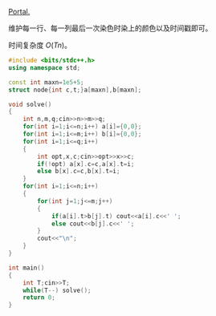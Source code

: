 [Portal.](https://www.luogu.com.cn/problem/P9117)

维护每一行、每一列最后一次染色时染上的颜色以及时间戳即可。

时间复杂度 $O(Tn)$。

```cpp
#include <bits/stdc++.h>
using namespace std;

const int maxn=1e5+5;
struct node{int c,t;}a[maxn],b[maxn];

void solve()
{
	int n,m,q;cin>>n>>m>>q;
	for(int i=1;i<=n;i++) a[i]={0,0};
	for(int i=1;i<=m;i++) b[i]={0,0};
	for(int i=1;i<=q;i++)
	{
		int opt,x,c;cin>>opt>>x>>c;
		if(!opt) a[x].c=c,a[x].t=i;
		else b[x].c=c,b[x].t=i;	
	}
	for(int i=1;i<=n;i++)
	{
		for(int j=1;j<=m;j++)
		{
			if(a[i].t>b[j].t) cout<<a[i].c<<' ';
			else cout<<b[j].c<<' ';
		}
		cout<<"\n";
	}
}

int main()
{
	int T;cin>>T;
	while(T--) solve();
	return 0;
}
```

